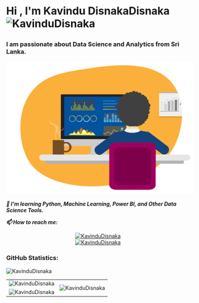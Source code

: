 <!--START_SECTION:TITLE-->
# <p align = left>Hi , I'm Kavindu DisnakaDisnaka&ensp;<img src="https://media.giphy.com/media/hvRJCLFzcasrR4ia7z/giphy.gif" alt= "KavinduDisnaka" width="35"></p>
<!--END_SECTION:TITLE-->

<!--START_SECTION:SUBTITLE-->
### <p align = left>I am passionate about Data Science and Analytics from Sri Lanka.</p>
<!--END_SECTION:SUBTITLE-->
<div align = "center">
    <img src = "https://github.com/KavinduDisnaka/KavinduDisnaka/blob/main/9ddd0a95-2705-4518-9c38-a4f8471f4441.png?raw=true" alt = "KavinduDisnaka"/> 
</div>

<!--START_SECTION:WORK-->

***<p align = left>🌱 I'm learning Python, Machine Learning, Power BI, and Other Data Science Tools. </p>***

***<p align = left>📫 How to reach me: </p>***
<div align="center">
    <a href="https://www.facebook.com/profile.php?id=61553150994051&mibextid=ZbWKwL"><img src="https://img.shields.io/badge/Facebook-Kavindu%20Disnaka-%231877F2?style=flat&logo=facebook&logoColor=white" alt="KavinduDisnaka"/></a>&nbsp; &nbsp;
   <br>
    <a href="www.linkedin.com/in/kavindu-disnaka-b022a8212"><img src="https://img.shields.io/badge/LinkedIn-Kavindu%20Disnaka-%230077B5?style=flat&logo=linkedin&logoColor=white" alt="KavinduDisnaka"/></a>&nbsp; &nbsp;
   
</div>

<!--END_SECTION:WORK-->

### GitHub Statistics:
<!--START_SECTION:PROFILE-VIEWS-->
<div align = "left">
    <img src = "https://komarev.com/ghpvc/?username=KavinduDisnaka&color=blue&style=for-the-badge" alt = "KavinduDisnaka"/> 
</div>
<div align="center">
    <table>
        <tr>
            <td align="right">
                <img src = "https://github-readme-stats.vercel.app/api?username=KavinduDisnaka&show_icons=true&theme=darcula&hide_border=false&include_all_commits=false&count_private=false" alt = "KavinduDisnaka"/>
            </td>
            <td rowspan="2">
                 <img src = "https://github-readme-stats.vercel.app/api/top-langs/?username=KavinduDisnaka&langs_count=8&theme=darcula&hide_border=false" alt = "KavinduDisnaka"/> 
            </td>
        </tr>
        <tr>
            <td>
               <img src = "https://streak-stats.demolab.com/?user=KavinduDisnaka&theme=dracula&hide_border=false" alt = "KavinduDisnaka"/> 
            </td>
        </tr>
    </table>
</div>
<br/>


<!-- Created with CreateME profile readme generator-->
